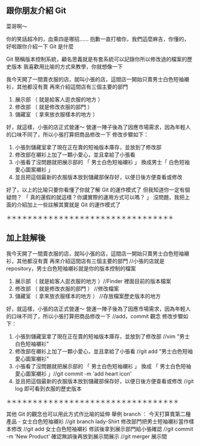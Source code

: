 ## 跟你朋友介紹 Git

菜哥啊～

你的笑話超冷的，血乘四是哪招......
抱歉一直打槍你，我們這麼麻吉，你懂的，好啦跟你介紹一下 Git 是什麼

Git 簡稱版本控制系統，顧名思義就是有套系統可以記錄你所以修改過的檔案的歷史版本
我喜歡用比喻的方式來教學，你就想像一下

我今天開了一間賣衣服的店，就叫小張的店，這間店一開始只賣男士白色短袖襯衫，其他都沒有賣
再來介紹這間店有三個主要的部門

1. 展示部 （ 就是給客人逛衣服的地方 ）
2. 修改部 （ 就是修改衣服的部門 ）
3. 儲藏室 （ 拿來放衣服樣本的地方 ）

好，就這樣，小張的店正式營運～
營運一陣子後為了因應市場需求，因為年輕人的口味不同了，所以小張打算把商品修改一下
修改步驟如下：

1. 小張到儲藏室拿了現在正在賣的短袖版本庫存，並放到了修改部
2. 修改部在襯衫上加了一顆小愛心，並且拿給了小張看
3. 小張看了沒問題就把展示部的 「 男士白色短袖襯衫 」 換成男士「 白色短袖愛心圖案襯衫 」
4. 並且把這個最新的衣服版本放到儲藏部保存好，以便日後方便查看或修改

好了，以上的比喻只要你看懂了你就了解 Git 的運作模式了
但我知道你一定有個疑問？ 「 真的還假的就這樣？你講實際的運用方式可以嗎？ 」
沒問題，我把上面的介紹加上一些註解其實就是 Git 的運作模式了

＊＊＊＊＊＊＊＊＊＊＊＊＊＊＊＊＊＊＊＊＊＊＊＊＊＊＊＊＊＊＊＊

## 加上註解後

我今天開了一間賣衣服的店，就叫小張的店，這間店一開始只賣男士白色短袖襯衫，其他都沒有賣
再來介紹這間店有三個主要的部門  //小張的店就是 repository，男士白色短袖襯衫就是你的版本控制的檔案

1. 展示部 （ 就是給客人逛衣服的地方 ）//Finder 裡面目前的版本檔案
2. 修改部 （ 就是修改衣服的部門 ）	//修改檔案
3. 儲藏室 （ 拿來放衣服樣本的地方 ） //存放檔案歷史版本的地方

好，就這樣，小張的店正式營運～
營運一陣子後為了因應市場需求，因為年輕人的口味不同了，所以小張打算把商品修改一下 //add，commit 觀念
修改步驟如下：

1. 小張到儲藏室拿了現在正在賣的短袖版本庫存，並放到了修改部  	//vim "男士白色短袖襯衫"
2. 修改部在襯衫上加了一顆小愛心，並且拿給了小張看			//git add "男士白色短袖愛心圖案襯衫"
3. 小張看了沒問題就把展示部的 「 男士白色短袖襯衫 」 換成 「 男士白色短袖愛心圖案襯衫 」//git commit -m 'add heart icon'
4. 並且把這個最新的衣服版本放到儲藏部保存好，以便日後方便查看或修改 //git log 即可看到衣服的歷史版本

＊＊＊＊＊＊＊＊＊＊＊＊＊＊＊＊＊＊＊＊＊＊＊＊＊＊＊＊＊＊＊＊＊

其他 Git 的觀念也可以用此方式作比喻的延伸
舉例 branch ： 
今天打算賣第二種產品 - 女士白色短袖襯衫 //git branch lady-Shirt
修改部門把男士短袖襯衫當作樣本修改 //git add 女士白色短袖襯衫
修該後拿到展示部門給小張確認 //git commit -m 'New Product'
確認無誤後再放到展示間展示 //git merger 展示間


